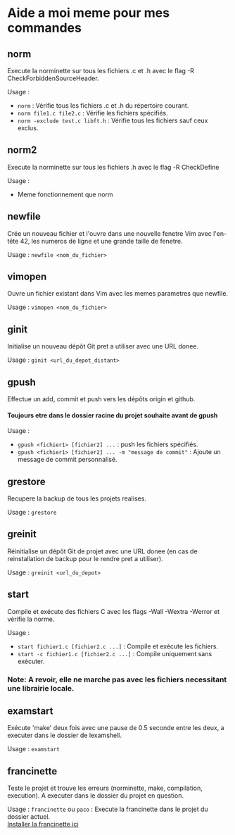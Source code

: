 # Aide a moi meme pour mes commandes

## norm
Execute la norminette sur tous les fichiers .c et .h avec le flag -R CheckForbiddenSourceHeader.

Usage :
- `norm` : Vérifie tous les fichiers .c et .h du répertoire courant.
- `norm file1.c file2.c` : Vérifie les fichiers spécifiés.
- `norm -exclude test.c libft.h` : Vérifie tous les fichiers sauf ceux exclus.

## norm2
Execute la norminette sur tous les fichiers .h avec le flag -R CheckDefine

Usage :
- Meme fonctionnement que norm

## newfile
Crée un nouveau fichier et l'ouvre dans une nouvelle fenetre Vim avec l'en-tête 42, les numeros de ligne et une grande taille de fenetre.

Usage : `newfile <nom_du_fichier>`

## vimopen
Ouvre un fichier existant dans Vim avec les memes parametres que newfile.

Usage : `vimopen <nom_du_fichier>`

## ginit
Initialise un nouveau dépôt Git pret a utiliser avec une URL donee.

Usage : `ginit <url_du_depot_distant>`

## gpush
Effectue un add, commit et push vers les dépôts origin et github.
#### Toujours etre dans le dossier racine du projet souhaite avant de gpush

Usage : 
- `gpush <fichier1> [fichier2] ...` : push les fichiers spécifiés.
- `gpush <fichier1> [fichier2] ... -m "message de commit"` : Ajoute un message de commit personnalisé.

## grestore
Recupere la backup de tous les projets realises.

Usage : `grestore`

## greinit
Réinitialise un dépôt Git de projet avec une URL donee (en cas de reinstallation de backup pour le rendre pret a utiliser).

Usage : `greinit <url_du_depot>`

## start
Compile et exécute des fichiers C avec les flags -Wall -Wextra -Werror et vérifie la norme.

Usage :
- `start fichier1.c [fichier2.c ...]` : Compile et exécute les fichiers.
- `start -c fichier1.c [fichier2.c ...]` : Compile uniquement sans exécuter.
### Note: A revoir, elle ne marche pas avec les fichiers necessitant une librairie locale.

## examstart
Exécute 'make' deux fois avec une pause de 0.5 seconde entre les deux, a executer dans le dossier de lexamshell.

Usage : `examstart`

## francinette
Teste le projet et trouve les erreurs (norminette, make, compilation, execution). A executer dans le dossier du projet en question.

Usage : `francinette` ou `paco` : Execute la francinette dans le projet du dossier actuel.
<br><a href="https://github.com/WaRtr0/francinette-image?tab=readme-ov-file#francinette-install-on-42-session-ubuntu" target="_blank">Installer la francinette ici</a>

